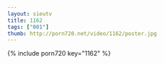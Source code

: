 ```yaml
--- 
layout: sieutv
title: 1162
tags: ["001"]
thumb: http://porn720.net/video/1162/poster.jpg
---
```

{% include porn720 key="1162" %} 
